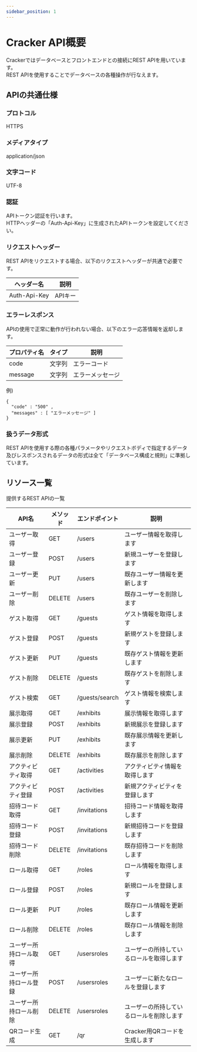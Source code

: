 ```yaml
---
sidebar_position: 1
---
```


# Cracker API概要
Crackerではデータベースとフロントエンドとの接続にREST APIを用いています。  
REST APIを使用することでデータベースの各種操作が行なえます。

## APIの共通仕様
### プロトコル
HTTPS
### メディアタイプ
application/json
### 文字コード
UTF-8
### 認証
APIトークン認証を行います。  
HTTPヘッダーの「Auth-Api-Key」に生成されたAPIトークンを設定してください。

### リクエストヘッダー
REST APIをリクエストする場合、以下のリクエストヘッダーが共通で必要です。

|ヘッダー名|説明|
|----|----|
|Auth-Api-Key|APIキー|

### エラーレスポンス
APIの使用で正常に動作が行われない場合、以下のエラー応答情報を返却します。

|プロパティ名|タイプ|説明|
|----|----|----|
|code|文字列|エラーコード|
|message|文字列|エラーメッセージ|

例)
```
{
  "code" : "500" ,
  "messages" : [ "エラーメッセージ" ]
}
```

### 扱うデータ形式
REST APIを使用する際の各種パラメータやリクエストボディで指定するデータ及びレスポンスされるデータの形式は全て「データベース構成と規則」に準拠しています。

## リソース一覧
提供するREST APIの一覧

|API名|メソッド|エンドポイント|説明|
|----|----|----|----|
|ユーザー取得|GET|/users|ユーザー情報を取得します|
|ユーザー登録|POST|/users|新規ユーザーを登録します|
|ユーザー更新|PUT|/users|既存ユーザー情報を更新します|
|ユーザー削除|DELETE|/users|既存ユーザーを削除します|
|ゲスト取得|GET|/guests|ゲスト情報を取得します|
|ゲスト登録|POST|/guests|新規ゲストを登録します|
|ゲスト更新|PUT|/guests|既存ゲスト情報を更新します|
|ゲスト削除|DELETE|/guests|既存ゲストを削除します|
|ゲスト検索|GET|/guests/search|ゲスト情報を検索します|
|展示取得|GET|/exhibits|展示情報を取得します|
|展示登録|POST|/exhibits|新規展示を登録します|
|展示更新|PUT|/exhibits|既存展示情報を更新します|
|展示削除|DELETE|/exhibits|既存展示を削除します|
|アクティビティ取得|GET|/activities|アクティビティ情報を取得します|
|アクティビティ登録|POST|/activities|新規アクティビティを登録します|
|招待コード取得|GET|/invitations|招待コード情報を取得します|
|招待コード登録|POST|/invitations|新規招待コードを登録します|
|招待コード削除|DELETE|/invitations|既存招待コードを削除します|
|ロール取得|GET|/roles|ロール情報を取得します|
|ロール登録|POST|/roles|新規ロールを登録します|
|ロール更新|PUT|/roles|既存ロール情報を更新します|
|ロール削除|DELETE|/roles|既存ロール情報を削除します|
|ユーザー所持ロール取得|GET|/usersroles|ユーザーの所持しているロールを取得します|
|ユーザー所持ロール登録|POST|/usersroles|ユーザーに新たなロールを登録します|
|ユーザー所持ロール削除|DELETE|/usersroles|ユーザーの所持しているロールを削除します|
|QRコード生成|GET|/qr|Cracker用QRコードを生成します|
